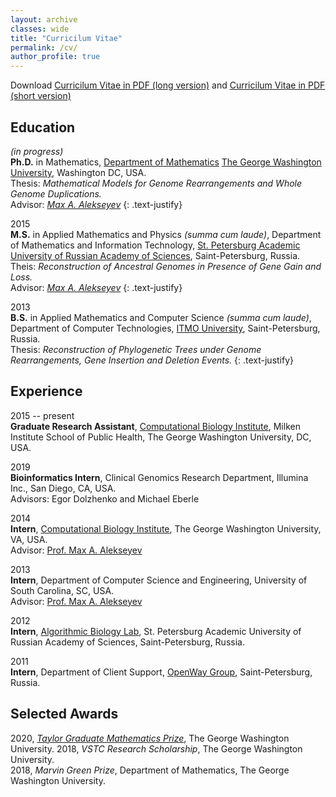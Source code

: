 ```yaml
---
layout: archive
classes: wide
title: "Curricilum Vitae"
permalink: /cv/
author_profile: true
---
```


Download [Curricilum Vitae in PDF (long version)](https://www.dropbox.com/s/zgc30iy719nclls/cv_avdeyev.pdf?dl=0) and [Curricilum Vitae in PDF (short version)](https://www.dropbox.com/s/t49xv27c3b5vvmb/short_cv_avdeyev.pdf?dl=0)

## Education 
*(in progress)*  
**Ph.D.** in Mathematics, [Department of Mathematics](https://math.columbian.gwu.edu/) [The George Washington University](https://www.gwu.edu/), Washington DC, USA.  
Thesis: *Mathematical Models for Genome Rearrangements and Whole Genome Duplications.*  
Advisor: [*Max A. Alekseyev*](https://home.gwu.edu/~maxal/)
{: .text-justify}

2015  
**M.S.** in Applied Mathematics and Physics *(summa cum laude)*, Department of Mathematics and Information Technology, [St. Petersburg Academic University of Russian Academy of Sciences](http://mit.spbau.ru/en/about), Saint-Petersburg, Russia.  
Theis: *Reconstruction of Ancestral Genomes in Presence of Gene Gain and Loss.*  
Advisor: [*Max A. Alekseyev*](https://home.gwu.edu/~maxal/)
{: .text-justify}

2013  
**B.S.** in Applied Mathematics and Computer Science *(summa cum laude)*, Department of Computer Technologies, [ITMO University](http://en.ifmo.ru/en/), Saint-Petersburg, Russia.  
Thesis: *Reconstruction of Phylogenetic Trees under Genome Rearrangements, Gene Insertion and Deletion Events.*
{: .text-justify}

## Experience 
2015 -- present  
**Graduate Research Assistant**, [Computational Biology Institute](https://cbi.gwu.edu), Milken Institute School of Public Health, The George Washington University, DC, USA. 

2019  
**Bioinformatics Intern**, Clinical Genomics Research Department, Illumina Inc., San Diego, CA, USA.  
Advisors: Egor Dolzhenko and Michael Eberle

2014  
**Intern**, [Computational Biology Institute](https://cbi.gwu.edu), The George Washington University, VA, USA.  
Advisor: [Prof. Max A. Alekseyev](https://home.gwu.edu/~maxal/)

2013  
**Intern**, Department of Computer Science and Engineering, University of South Carolina, SC, USA.  
Advisor: [Prof. Max A. Alekseyev](https://home.gwu.edu/~maxal/)

2012  
**Intern**, [Algorithmic Biology Lab](http://bioinf.spbau.ru/en), St. Petersburg Academic University of Russian Academy of Sciences, Saint-Petersburg, Russia.

2011  
**Intern**, Department of Client Support, [OpenWay Group](https://www.openwaygroup.com/), Saint-Petersburg, Russia. 

## Selected Awards
2020, *[Taylor Graduate Mathematics Prize](https://en.wikipedia.org/wiki/The_Taylor_Prize_in_Mathematics)*, The George Washington University.
2018, *VSTC Research Scholarship*, The George Washington University.  
2018, *Marvin Green Prize*, Department of Mathematics, The George Washington University.
